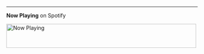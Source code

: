 ---

**Now Playing** on Spotify

<a href="https://now-playing-ochre.vercel.app/now-playing?open">
    <img src="https://now-playing-ochre.vercel.app/now-playing" width="500" height="64" alt="Now Playing">
</a>
